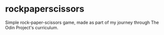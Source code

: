 # rockpaperscissors
Simple rock-paper-scissors game, made as part of my journey through The Odin Project's curriculum.
